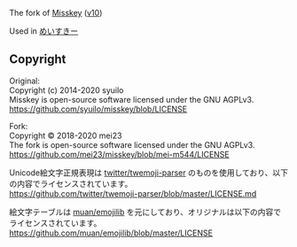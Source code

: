 The fork of [Misskey](https://github.com/syuilo/misskey) ([v10](https://github.com/syuilo/misskey/tree/v10))

Used in [めいすきー](https://misskey.m544.net)

## Copyright

Original:  
Copyright (c) 2014-2020 syuilo  
Misskey is open-source software licensed under the GNU AGPLv3.  
https://github.com/syuilo/misskey/blob/LICENSE

Fork:  
Copyright © 2018-2020 mei23  
The fork is open-source software licensed under the GNU AGPLv3.  
https://github.com/mei23/misskey/blob/mei-m544/LICENSE

Unicode絵文字正規表現は [twitter/twemoji-parser](https://github.com/twitter/twemoji-parser/) のものを使用しており、以下の内容でライセンスされています。  
https://github.com/twitter/twemoji-parser/blob/master/LICENSE.md

絵文字テーブルは [muan/emojilib](https://github.com/muan/emojilib) を元にしており、オリジナルは以下の内容でライセンスされています。  
https://github.com/muan/emojilib/blob/master/LICENSE
